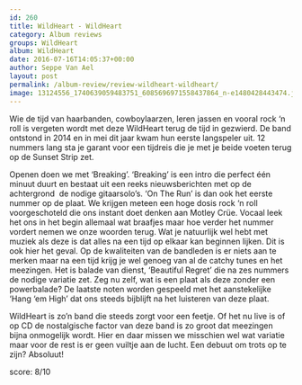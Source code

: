 ```yaml
---
id: 260
title: WildHeart - WildHeart
category: Album reviews
groups: WildHeart
album: WildHeart
date: 2016-07-16T14:05:37+00:00
author: Seppe Van Ael
layout: post
permalink: /album-review/review-wildheart-wildheart/
image: 13124556_1740639059483751_6085696971558437864_n-e1480428443474.jpg
---
```

Wie de tijd van haarbanden, cowboylaarzen, leren jassen en vooral rock ‘n roll is vergeten wordt met deze WildHeart terug de tijd in gezwierd. De band ontstond in 2014 en in mei dit jaar kwam hun eerste langspeler uit. 12 nummers lang sta je garant voor een tijdreis die je met je beide voeten terug op de Sunset Strip zet.

Openen doen we met ‘Breaking’. ‘Breaking’ is een intro die perfect één minuut duurt en bestaat uit een reeks nieuwsberichten met op de achtergrond  de nodige gitaarsolo’s. ‘On The Run’ is dan ook het eerste nummer op de plaat. We krijgen meteen een hoge dosis rock ‘n roll voorgeschoteld die ons instant doet denken aan Motley Crüe. Vocaal leek het ons in het begin allemaal wat braafjes maar hoe verder het nummer vordert nemen we onze woorden terug. Wat je natuurlijk wel hebt met muziek als deze is dat alles na een tijd op elkaar kan beginnen lijken. Dit is ook hier het geval. Op de kwaliteiten van de bandleden is er niets aan te merken maar na een tijd krijg je wel genoeg van al de catchy tunes en het meezingen. Het is balade van dienst, ‘Beautiful Regret’ die na zes nummers de nodige variatie zet. Zeg nu zelf, wat is een plaat als deze zonder een powerbalade? De laatste noten worden gespeeld met het aanstekelijke ‘Hang ‘em High’ dat ons steeds bijblijft na het luisteren van deze plaat.

WildHeart is zo’n band die steeds zorgt voor een feetje. Of het nu live is of op CD de nostalgische factor van deze band is zo groot dat meezingen bijna onmogelijk wordt. Hier en daar missen we misschien wel wat variatie maar voor de rest is er geen vuiltje aan de lucht. Een debuut om trots op te zijn? Absoluut!

score: 8/10
